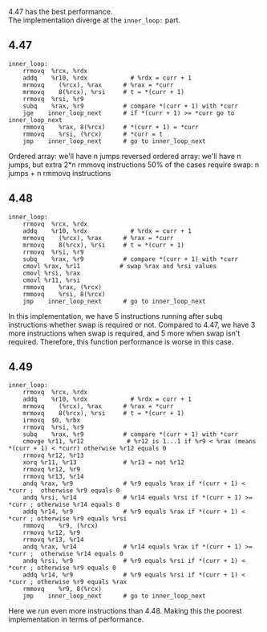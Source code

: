 4.47 has the best performance.<br>
The implementation diverge at the `inner_loop:` part.

## 4.47
```assembly
inner_loop:
    rrmovq  %rcx, %rdx
    addq    %r10, %rdx            # %rdx = curr + 1
    mrmovq    (%rcx), %rax      # %rax = *curr
    mrmovq    8(%rcx), %rsi     # t = *(curr + 1)
    rrmovq  %rsi, %r9
    subq    %rax, %r9           # compare *(curr + 1) with *curr
    jge    inner_loop_next      # if *(curr + 1) >= *curr go to inner_loop_next
    rmmovq    %rax, 8(%rcx)     # *(curr + 1) = *curr
    rmmovq    %rsi, (%rcx)      # *curr = t
    jmp    inner_loop_next      # go to inner_loop_next
```
Ordered array: we'll have n jumps
reversed ordered array: we'll have n jumps, but extra 2*n rmmovq instructions
50% of the cases require swap: n jumps + n rmmovq instructions


## 4.48
```assembly
inner_loop:
    rrmovq  %rcx, %rdx
    addq    %r10, %rdx            # %rdx = curr + 1
    mrmovq    (%rcx), %rax      # %rax = *curr
    mrmovq    8(%rcx), %rsi     # t = *(curr + 1)
    rrmovq  %rsi, %r9
    subq    %rax, %r9           # compare *(curr + 1) with *curr
    cmovl %rax, %r11           # swap %rax and %rsi values
    cmovl %rsi, %rax
    cmovl %r11, %rsi
    rmmovq    %rax, (%rcx)
    rmmovq    %rsi, 8(%rcx)
    jmp    inner_loop_next      # go to inner_loop_next
```
In this implementation, we have 5 instructions running after subq instructions whether swap is required or not.
Compared to 4.47, we have 3 more instructions when swap is required, and 5 more when swap isn't required.
Therefore, this function performance is worse in this case.

## 4.49
```assembly
inner_loop:
    rrmovq  %rcx, %rdx
    addq    %r10, %rdx            # %rdx = curr + 1
    mrmovq    (%rcx), %rax      # %rax = *curr
    mrmovq    8(%rcx), %rsi     # t = *(curr + 1)
    irmovq  $0, %rbx
    rrmovq  %rsi, %r9
    subq    %rax, %r9           # compare *(curr + 1) with *curr
    cmovge %r11, %r12            # %r12 is 1...1 if %r9 < %rax (means *(curr + 1) < *curr) otherwise %r12 equals 0
    rrmovq %r12, %r13
    xorq %r11, %r13             # %r13 = not %r12
    rrmovq %r12, %r9
    rrmovq %r13, %r14
    andq %rax, %r9              # %r9 equals %rax if *(curr + 1) < *curr ;  otherwise %r9 equals 0
    andq %rsi, %r14             # %r14 equals %rsi if *(curr + 1) >= *curr ; otherwise %r14 equals 0
    addq %r14, %r9              # %r9 equals %rax if *(curr + 1) < *curr ; otherwise %r9 equals %rsi
    rmmovq    %r9, (%rcx)
    rrmovq %r12, %r9
    rrmovq %r13, %r14
    andq %rax, %r14             # %r14 equals %rax if *(curr + 1) >= *curr ;  otherwise %r14 equals 0
    andq %rsi, %r9              # %r9 equals %rsi if *(curr + 1) < *curr ; otherwise %r9 equals 0
    addq %r14, %r9              # %r9 equals %rsi if *(curr + 1) < *curr ; otherwise %r9 equals %rax
    rmmovq    %r9, 8(%rcx)
    jmp    inner_loop_next      # go to inner_loop_next
```

Here we run even more instructions than 4.48. Making this the poorest implementation in terms of performance.
